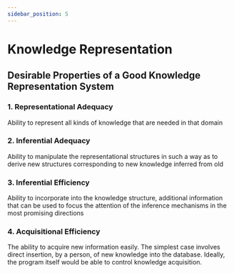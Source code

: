 ```yaml
---
sidebar_position: 5
---
```


# Knowledge Representation

## Desirable Properties of a Good Knowledge Representation System

### 1. Representational Adequacy

Ability to represent all kinds of knowledge that are needed in that domain

### 2. Inferential Adequacy

Ability to manipulate the representational structures in such a way as to derive new structures corresponding to new knowledge inferred from old

### 3. Inferential Efficiency

Ability to incorporate into the knowledge structure, additional information that can be used to focus the attention of the inference mechanisms in the most promising directions

### 4. Acquisitional Efficiency

The ability to acquire new information easily. The simplest case involves direct insertion, by a person, of new knowledge into the database. Ideally, the program itself would be able to control knowledge acquisition.
